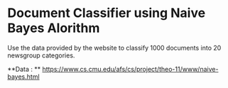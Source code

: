 # Document Classifier using Naive Bayes Alorithm
Use the data provided by the website to classify 1000 documents into 20 newsgroup categories.

**Data : **
https://www.cs.cmu.edu/afs/cs/project/theo-11/www/naive-bayes.html